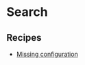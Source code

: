 # Search

## Recipes

* [Missing configuration](https://docs.openrewrite.org/reference/recipes/kubernetes/search/findresourcemissingconfiguration)


